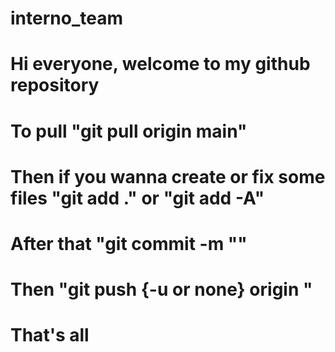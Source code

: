 # interno_team


# Hi everyone, welcome to my github repository

# To pull "git pull origin main"

# Then if you wanna create or fix some files "git add ." or "git add -A"

# After that "git commit -m "<your commit>"

# Then "git push {-u or none} origin <your branch name> "

# That's all